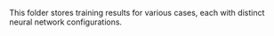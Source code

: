 This folder stores training results for various cases, each with distinct
neural network configurations.